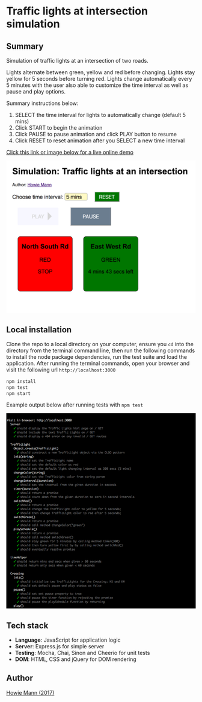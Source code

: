 # Traffic lights at intersection simulation

## Summary
Simulation of traffic lights at an intersection of two roads.

Lights alternate between green, yellow and red before changing. Lights stay yellow for 5 seconds before turning red. Lights change automatically every 5 minutes with the user also able to customize the time interval as well as pause and play options.

Summary instructions below:

1. SELECT the time interval for lights to automatically change (default 5 mins)
2. Click START to begin the animation
3. Click PAUSE to pause animation and click PLAY button to resume
4. Click RESET to reset animation after you SELECT a new time interval

[Click this link or image below for a live online demo](http://trafficlightsimulation.surge.sh/)

[![traffic light screenshot][image]](http://trafficlightsimulation.surge.sh/)

[image]: https://github.com/howardmann/traffic-light-simulation/blob/master/trafficlightscreen.png "Traffic light simulation"

## Local installation
Clone the repo to a local directory on your computer, ensure you `cd` into the directory from the terminal command line, then run the following commands to install the node package dependencies, run the test suite and load the application. After running the terminal commands, open your browser and visit the following url `http://localhost:3000`
```
npm install
npm test
npm start
```

Example output below after running tests with `npm test`

![mocha tests][test]

[test]: https://github.com/howardmann/traffic-light-simulation/blob/master/traffictest.png "mocha tests"


## Tech stack
- **Language**: JavaScript for application logic
- **Server**: Express.js for simple server
- **Testing**: Mocha, Chai, Sinon and Cheerio for unit tests
- **DOM**: HTML, CSS and jQuery for DOM rendering

## Author
[Howie Mann (2017)](http://www.howiemann.tech)
